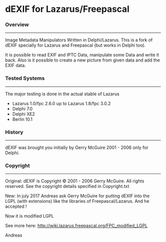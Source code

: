 dEXIF for Lazarus/Freepascal
===================================================

### Overview
--------
Image Metadata Manipulators Written in Delphi/Lazarus. This is a fork of dEXIF specially for Lazarus and Freepascal (but works in Delphi too).

It is possible to read EXIF and IPTC Data, manipulate some Data and write it back. Also is it possible to create a new picture from given data and add the EXIF data. 

### Tested Systems
--------
The major testing is done in the actual stable of Lazarus
* Lazarus 1.0/fpc 2.6.0 up to Lazarus 1.8/fpc 3.0.2
* Delphi 7.0
* Delphi XE2
* Berlin 10.1

### History
-------
dEXIF was brought you initially by Gerry McGuire 2001 - 2006 only for Delphi. 

### Copyright
-------

Original: dEXIF is Copyright © 2001 - 2006 Gerry McGuire. All rights reserved.
See the copyright details specified in Copyright.txt

New: In july 2017 Andreas ask Gerry McGuire for putting dEXIF into the LGPL (with extensions) like the libraries of Freepascal/Lazarus. And he accepted !

Now it is modified LGPL 

See more here: <http://wiki.lazarus.freepascal.org/FPC_modified_LGPL>
 
Andreas